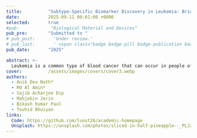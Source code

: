 ```yaml
---
title:          "Subtype-Specific Biomarker Discovery in Leukemia: Bridging Expression Profiling and Machine Learning"
date:           2025-09-11 00:01:00 +0800
selected:       true
#pub:            "Biological Material and Devices"
pub_pre:        "Submitted to "
# pub_post:       'Under review.'
# pub_last:       ' <span class="badge badge-pill badge-publication badge-success">Spotlight</span>'
pub_date:       "2025"

abstract: >-
  Leukemia is a common type of blood cancer that can occur in people of any age. Detecting it early and diagnosing it correctly are very important for successful treatment and better recovery. This study presents a simplified machine learning pipeline for analyzing leukemia cancer subtypes using high-dimensional gene expression data. Initially, variance-based filtering was applied to remove low-information genes, preserving discriminative features for better model performance. Univariate feature selection using ANOVA F-test identified the top 30 genes, followed by t-tests to detect differentially expressed genes (DEGs) for biomarker discovery. For leveraging balanced class weights to address subtype imbalance, machine learning models ware utilized to capture gene expression patterns. Experimental results showed strong performance, achieving 98% accuracy and 99% weighted F1-score for Support Vector Machine(SVM). This research project supports reliable leukemia subtype classification and biomarker discovery, advancing precision oncology.
cover:          /assets/images/covers/cover3.webp
authors:
  - Anik Dev Nath*
  - Md Al Amin*
  - Sajib Acharjee Dip
  - Mahjebin Jerin
  - Bikash Kumar Paul
  - Touhid Bhuiyan
links:
  Code: https://github.com/luost26/academic-homepage
  Unsplash: https://unsplash.com/photos/sliced-in-half-pineapple--_PLJZmHZzk
---
```

